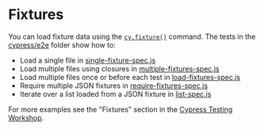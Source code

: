 # Fixtures

You can load fixture data using the [`cy.fixture()`](https://on.cypress.io/fixture) command. The tests in the [cypress/e2e](cypress/e2e) folder show how to:

- Load a single file in [single-fixture-spec.js](cypress/e2e/single-fixture-spec.js)
- Load multiple files using closures in [multiple-fixtures-spec.js](cypress/e2e/multiple-fixtures-spec.js)
- Load multiple files once or before each test in [load-fixtures-spec.js](cypress/e2e/load-fixtures-spec.js)
- Require multiple JSON fixtures in [require-fixtures-spec.js](cypress/e2e/require-fixtures-spec.js)
- Iterate over a list loaded from a JSON fixture in [list-spec.js](cypress/e2e/list-spec.js)

For more examples see the "Fixtures" section in the [Cypress Testing Workshop](https://github.com/cypress-io/testing-workshop-cypress).
